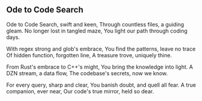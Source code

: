 ## Ode to Code Search

Ode to Code Search, swift and keen,
Through countless files, a guiding gleam.
No longer lost in tangled maze,
You light our path through coding days.

With regex strong and glob's embrace,
You find the patterns, leave no trace
Of hidden function, forgotten line,
A treasure trove, uniquely thine.

From Rust's embrace to C++'s might,
You bring the knowledge into light.
A DZN stream, a data flow,
The codebase's secrets, now we know.

For every query, sharp and clear,
You banish doubt, and quell all fear.
A true companion, ever near,
Our code's true mirror, held so dear.

